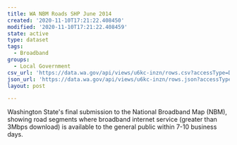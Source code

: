 ```yaml
---
title: WA NBM Roads SHP June 2014
created: '2020-11-10T17:21:22.408450'
modified: '2020-11-10T17:21:22.408459'
state: active
type: dataset
tags:
  - Broadband
groups:
  - Local Government
csv_url: 'https://data.wa.gov/api/views/u6kc-inzn/rows.csv?accessType=DOWNLOAD'
json_url: 'https://data.wa.gov/api/views/u6kc-inzn/rows.json?accessType=DOWNLOAD'
layout: post

---
```

Washington State's final submission to the National Broadband Map (NBM), showing road segments where broadband internet service (greater than 3Mbps download) is available to the general public within 7-10 business days.
